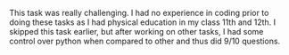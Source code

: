 This task was really challenging. I had no experience in coding prior to doing these tasks as I had physical education in my class 11th and 12th. I skipped this task earlier, but after working on other tasks, I had some control over python when compared to other and thus did 9/10 questions.
